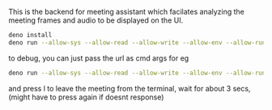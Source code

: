 
This is the backend for meeting assistant which facilates analyzing the meeting frames and audio to be displayed on the UI.

```bash
deno install
deno run --allow-sys --allow-read --allow-write --allow-env --allow-run --allow-net --env-file .\main.ts
```

to debug, you can just pass the url as cmd args
for eg
```bash
deno run --allow-sys --allow-read --allow-write --allow-env --allow-run --allow-net --env-file .\main.ts https://us04web.zoom....
```

and press l to leave the meeting from the terminal, wait for about 3 secs, (might have to press again if doesnt response)

